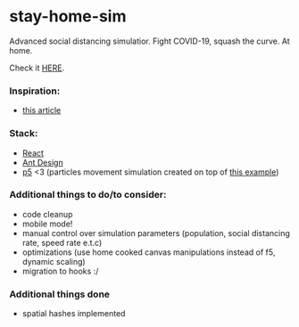 # stay-home-sim

Advanced social distancing simulatior. Fight COVID-19, squash the curve. At home.

Check it [HERE](https://stay-home-sim.now.sh/).

### Inspiration:

- [this article](https://www.washingtonpost.com/graphics/2020/world/corona-simulator/)

### Stack:

- [React](https://reactjs.org/)
- [Ant Design](https://ant.design/)
- [p5](https://p5js.org/) <3 (particles movement simulation created on top of [this example](https://p5js.org/examples/motion-bouncy-bubbles.html))

### Additional things to do/to consider:

- code cleanup
- mobile mode!
- manual control over simulation parameters (population, social distancing rate, speed rate e.t.c)
- optimizations (use home cooked canvas manipulations instead of f5, dynamic scaling)
- migration to hooks :/

### Additional things done

- spatial hashes implemented
